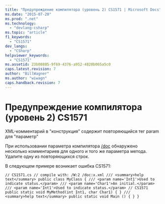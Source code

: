 ```yaml
---
title: "Предупреждение компилятора (уровень 2) CS1571 | Microsoft Docs"
ms.date: "2015-07-20"
ms.prod: ".net"
ms.technology: 
  - "devlang-csharp"
ms.topic: "article"
f1_keywords: 
  - "CS1571"
dev_langs: 
  - "CSharp"
helpviewer_keywords: 
  - "CS1571"
ms.assetid: 23b08885-9f69-4376-a952-4820b065a5c0
caps.latest.revision: 7
author: "BillWagner"
ms.author: "wiwagn"
caps.handback.revision: 7
---
```

# Предупреждение компилятора (уровень 2) CS1571
XML\-комментарий в "конструкция" содержит повторяющийся тег param для "параметр"  
  
 При использовании параметра компилятора [\/doc](../../csharp/language-reference/compiler-options/doc-compiler-option.md) обнаружено несколько комментариев для одного и того же параметра метода. Удалите одну из повторяющихся строк.  
  
 В следующем примере возникает ошибка CS1571:  
  
```  
// CS1571.cs // compile with: /W:2 /doc:x.xml /// <summary>help text</summary> public class MyClass { /// <param name='Int1'>Used to indicate status.</param> /// <param name='Char1'>An initial.</param> /// <param name='Int1'>Used to indicate status.</param> // CS1571 public static void MyMethod(int Int1, char Char1) { } /// <summary>help text</summary> public static void Main () { } }  
```
